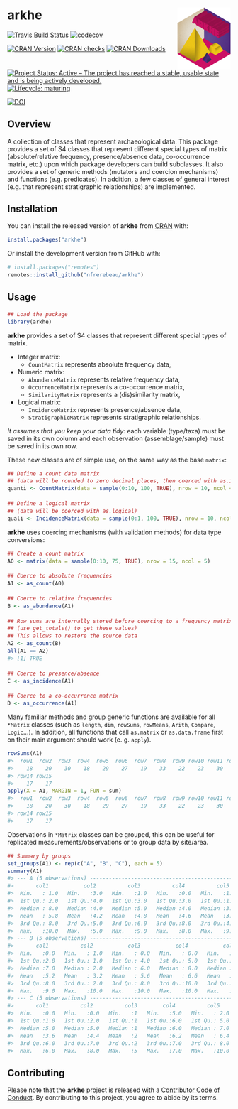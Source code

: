 
<!-- README.md is generated from README.Rmd. Please edit that file -->

# arkhe <img width=120px src="man/figures/logo.png" align="right" />

<!-- badges: start -->

[![Travis Build
Status](https://travis-ci.org/nfrerebeau/arkhe.svg?branch=master)](https://travis-ci.org/nfrerebeau/arkhe)
[![codecov](https://codecov.io/gh/nfrerebeau/arkhe/branch/master/graph/badge.svg)](https://codecov.io/gh/nfrerebeau/arkhe)

[![CRAN
Version](http://www.r-pkg.org/badges/version/arkhe)](https://cran.r-project.org/package=arkhe)
[![CRAN
checks](https://cranchecks.info/badges/worst/arkhe)](https://cran.r-project.org/web/checks/check_results_arkhe.html)
[![CRAN
Downloads](http://cranlogs.r-pkg.org/badges/arkhe)](https://cran.r-project.org/package=arkhe)

[![Project Status: Active – The project has reached a stable, usable
state and is being actively
developed.](https://www.repostatus.org/badges/latest/active.svg)](https://www.repostatus.org/#active)
[![Lifecycle:
maturing](https://img.shields.io/badge/lifecycle-maturing-blue.svg)](https://www.tidyverse.org/lifecycle/#maturing)

[![DOI](https://zenodo.org/badge/DOI/10.5281/zenodo.3526659.svg)](https://doi.org/10.5281/zenodo.3526659)
<!-- badges: end -->

## Overview

A collection of classes that represent archaeological data. This package
provides a set of S4 classes that represent different special types of
matrix (absolute/relative frequency, presence/absence data,
co-occurrence matrix, etc.) upon which package developers can build
subclasses. It also provides a set of generic methods (mutators and
coercion mechanisms) and functions (e.g. predicates). In addition, a few
classes of general interest (e.g. that represent stratigraphic
relationships) are implemented.

## Installation

You can install the released version of **arkhe** from
[CRAN](https://CRAN.R-project.org) with:

``` r
install.packages("arkhe")
```

Or install the development version from GitHub with:

``` r
# install.packages("remotes")
remotes::install_github("nfrerebeau/arkhe")
```

## Usage

``` r
## Load the package
library(arkhe)
```

**arkhe** provides a set of S4 classes that represent different special
types of matrix.

  - Integer matrix:
      - `CountMatrix` represents absolute frequency data,
  - Numeric matrix:
      - `AbundanceMatrix` represents relative frequency data,
      - `OccurrenceMatrix` represents a co-occurrence matrix,
      - `SimilarityMatrix` represents a (dis)similarity matrix,
  - Logical matrix:
      - `IncidenceMatrix` represents presence/absence data,
      - `StratigraphicMatrix` represents stratigraphic relationships.

*It assumes that you keep your data tidy*: each variable (type/taxa)
must be saved in its own column and each observation (assemblage/sample)
must be saved in its own row.

These new classes are of simple use, on the same way as the base
`matrix`:

``` r
## Define a count data matrix
## (data will be rounded to zero decimal places, then coerced with as.integer)
quanti <- CountMatrix(data = sample(0:10, 100, TRUE), nrow = 10, ncol = 10)

## Define a logical matrix
## (data will be coerced with as.logical)
quali <- IncidenceMatrix(data = sample(0:1, 100, TRUE), nrow = 10, ncol = 10)
```

**arkhe** uses coercing mechanisms (with validation methods) for data
type conversions:

``` r
## Create a count matrix
A0 <- matrix(data = sample(0:10, 75, TRUE), nrow = 15, ncol = 5)

## Coerce to absolute frequencies
A1 <- as_count(A0)

## Coerce to relative frequencies
B <- as_abundance(A1)

## Row sums are internally stored before coercing to a frequency matrix
## (use get_totals() to get these values)
## This allows to restore the source data
A2 <- as_count(B)
all(A1 == A2)
#> [1] TRUE

## Coerce to presence/absence
C <- as_incidence(A1)

## Coerce to a co-occurrence matrix
D <- as_occurrence(A1)
```

Many familiar methods and group generic functions are available for all
`*Matrix` classes (such as `length`, `dim`, `rowSums`, `rowMeans`,
`Arith`, `Compare`, `Logic`…). In addition, all functions that call
`as.matrix` or `as.data.frame` first on their main argument should work
(e. g. `apply`).

``` r
rowSums(A1)
#>  row1  row2  row3  row4  row5  row6  row7  row8  row9 row10 row11 row12 row13 
#>    18    20    30    18    29    27    19    33    22    23    30    29    20 
#> row14 row15 
#>    17    17
apply(X = A1, MARGIN = 1, FUN = sum)
#>  row1  row2  row3  row4  row5  row6  row7  row8  row9 row10 row11 row12 row13 
#>    18    20    30    18    29    27    19    33    22    23    30    29    20 
#> row14 row15 
#>    17    17
```

Observations in `*Matrix` classes can be grouped, this can be useful for
replicated measurements/observations or to group data by site/area.

``` r
## Summary by groups
set_groups(A1) <- rep(c("A", "B", "C"), each = 5)
summary(A1)
#> --- A (5 observations) ---------------------------------------------------------
#>       col1           col2          col3          col4          col5    
#>  Min.   : 1.0   Min.   :3.0   Min.   :1.0   Min.   :0.0   Min.   :1.0  
#>  1st Qu.: 2.0   1st Qu.:4.0   1st Qu.:3.0   1st Qu.:3.0   1st Qu.:1.0  
#>  Median : 8.0   Median :4.0   Median :5.0   Median :4.0   Median :3.0  
#>  Mean   : 5.8   Mean   :4.2   Mean   :4.8   Mean   :4.6   Mean   :3.6  
#>  3rd Qu.: 8.0   3rd Qu.:5.0   3rd Qu.:6.0   3rd Qu.:8.0   3rd Qu.:4.0  
#>  Max.   :10.0   Max.   :5.0   Max.   :9.0   Max.   :8.0   Max.   :9.0  
#> --- B (5 observations) ---------------------------------------------------------
#>       col1          col2           col3           col4           col5     
#>  Min.   :0.0   Min.   : 1.0   Min.   : 0.0   Min.   : 0.0   Min.   : 0.0  
#>  1st Qu.:2.0   1st Qu.: 1.0   1st Qu.: 4.0   1st Qu.: 5.0   1st Qu.: 1.0  
#>  Median :7.0   Median : 2.0   Median : 6.0   Median : 8.0   Median : 4.0  
#>  Mean   :5.2   Mean   : 3.2   Mean   : 5.6   Mean   : 6.6   Mean   : 4.2  
#>  3rd Qu.:8.0   3rd Qu.: 2.0   3rd Qu.: 8.0   3rd Qu.:10.0   3rd Qu.: 6.0  
#>  Max.   :9.0   Max.   :10.0   Max.   :10.0   Max.   :10.0   Max.   :10.0  
#> --- C (5 observations) ---------------------------------------------------------
#>       col1          col2          col3        col4          col5     
#>  Min.   :0.0   Min.   :0.0   Min.   :1   Min.   :5.0   Min.   : 2.0  
#>  1st Qu.:1.0   1st Qu.:2.0   1st Qu.:1   1st Qu.:6.0   1st Qu.: 5.0  
#>  Median :5.0   Median :5.0   Median :1   Median :6.0   Median : 7.0  
#>  Mean   :3.6   Mean   :4.4   Mean   :2   Mean   :6.2   Mean   : 6.4  
#>  3rd Qu.:6.0   3rd Qu.:7.0   3rd Qu.:2   3rd Qu.:7.0   3rd Qu.: 8.0  
#>  Max.   :6.0   Max.   :8.0   Max.   :5   Max.   :7.0   Max.   :10.0
```

## Contributing

Please note that the **arkhe** project is released with a [Contributor
Code of
Conduct](https://github.com/nfrerebeau/arkhe/blob/master/.github/CODE_OF_CONDUCT.md).
By contributing to this project, you agree to abide by its terms.

